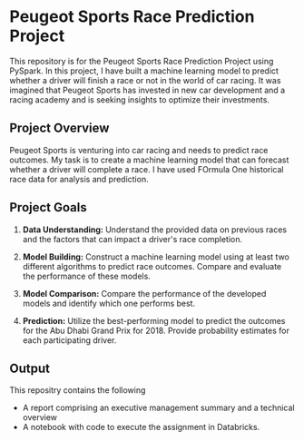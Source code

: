 # Peugeot Sports Race Prediction Project

This repository is for the Peugeot Sports Race Prediction Project using PySpark. In this project, I have built a machine learning model to predict whether a driver will finish a race or not in the world of car racing. It was imagined that Peugeot Sports has invested in new car development and a racing academy and is seeking insights to optimize their investments.

## Project Overview

Peugeot Sports is venturing into car racing and needs to predict race outcomes. My task is to create a machine learning model that can forecast whether a driver will complete a race. I have used FOrmula One historical race data for analysis and prediction.

## Project Goals

1. **Data Understanding:** Understand the provided data on previous races and the factors that can impact a driver's race completion.

2. **Model Building:** Construct a machine learning model using at least two different algorithms to predict race outcomes. Compare and evaluate the performance of these models.

3. **Model Comparison:** Compare the performance of the developed models and identify which one performs best.

4. **Prediction:** Utilize the best-performing model to predict the outcomes for the Abu Dhabi Grand Prix for 2018. Provide probability estimates for each participating driver.

## Output

This repositry contains  the following 

- A report comprising an executive management summary and a technical overview 
- A notebook with code to execute the assignment in Databricks. 
